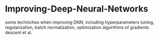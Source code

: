 # Improving-Deep-Neural-Networks
some techniches when improving DNN, including hyperparameters tuning, regularization, batch normalization, optimization algorithms of gradients descent et al. 
